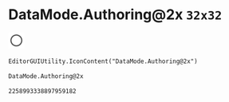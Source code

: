 # DataMode.Authoring@2x `32x32`
<img src="/img/DataMode.Authoring@2x.png" width=32 height=32>

``` CSharp
EditorGUIUtility.IconContent("DataMode.Authoring@2x")
```
```
DataMode.Authoring@2x
```
```
2258993338897959182
```
